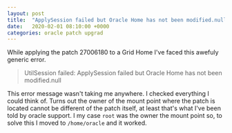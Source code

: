 ```yaml
---
layout: post
title:  "ApplySession failed but Oracle Home has not been modified.null"
date:   2020-02-01 08:10:00 +0000
categories: oracle patch upgrad
---
```


While applying the patch  27006180 to a Grid Home I've faced this awefuly generic error.

> UtilSession failed: ApplySession failed but Oracle Home has not been modified.null

This error message wasn't taking me anywhere. I checked everything I could think of.
Turns out the owner of the mount point where the patch is located cannot be different of the patch itself, at least that's what I've been told by oracle support. I my case `root` was the owner the mount point so, to solve this I moved to `/home/oracle` and it worked.